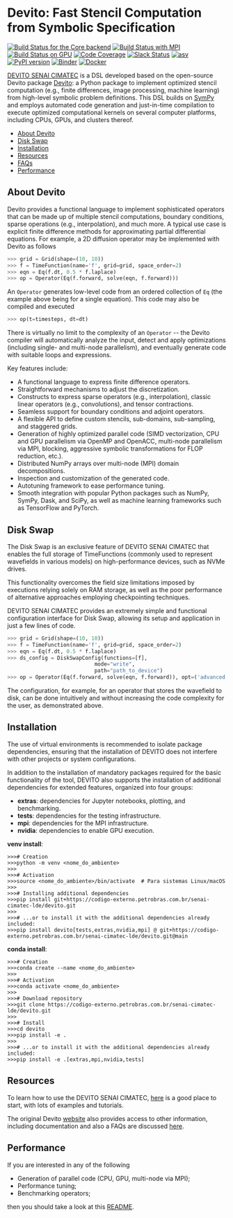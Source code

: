 # Devito: Fast Stencil Computation from Symbolic Specification

[![Build Status for the Core backend](https://github.com/devitocodes/devito/workflows/CI-core/badge.svg)](https://github.com/devitocodes/devito/actions?query=workflow%3ACI-core)
[![Build Status with MPI](https://github.com/devitocodes/devito/workflows/CI-mpi/badge.svg)](https://github.com/devitocodes/devito/actions?query=workflow%3ACI-mpi)
[![Build Status on GPU](https://github.com/devitocodes/devito/workflows/CI-gpu/badge.svg)](https://github.com/devitocodes/devito/actions?query=workflow%3ACI-gpu)
[![Code Coverage](https://codecov.io/gh/devitocodes/devito/branch/master/graph/badge.svg)](https://codecov.io/gh/devitocodes/devito)
[![Slack Status](https://img.shields.io/badge/chat-on%20slack-%2336C5F0)](https://join.slack.com/t/devitocodes/shared_invite/zt-2hgp6891e-jQDcepOWPQwxL5JJegYKSA)
[![asv](http://img.shields.io/badge/benchmarked%20by-asv-blue.svg?style=flat)](https://devitocodes.github.io/devito-performance)
[![PyPI version](https://badge.fury.io/py/devito.svg)](https://badge.fury.io/py/devito)
[![Binder](https://mybinder.org/badge_logo.svg)](https://mybinder.org/v2/gh/devitocodes/devito/master)
[![Docker](https://img.shields.io/badge/dockerhub-images-important.svg?logo=Docker?color=blueviolet&label=docker&sort=semver)](https://hub.docker.com/r/devitocodes/devito)

[DEVITO SENAI CIMATEC](https://codigo-externo.petrobras.com.br/senai-cimatec-lde/devito) is a DSL
developed based on the open-source Devito package [Devito](http://www.devitoproject.org):
a Python package to implement optimized stencil computation (e.g., finite differences, image processing,
machine learning) from high-level symbolic problem definitions. This DSL builds
on [SymPy](http://www.sympy.org/en/index.html) and employs automated code
generation and just-in-time compilation to execute optimized computational
kernels on several computer platforms, including CPUs, GPUs, and clusters
thereof.

- [About Devito](#about-devito)
- [Disk Swap](#disk-swap)
- [Installation](#installation)
- [Resources](#resources)
- [FAQs](https://github.com/devitocodes/devito/blob/master/FAQ.md)
- [Performance](#performance)

## About Devito

Devito provides a functional language to implement sophisticated operators that
can be made up of multiple stencil computations, boundary conditions, sparse
operations (e.g., interpolation), and much more.  A typical use case is
explicit finite difference methods for approximating partial differential
equations. For example, a 2D diffusion operator may be implemented with Devito
as follows

```python
>>> grid = Grid(shape=(10, 10))
>>> f = TimeFunction(name='f', grid=grid, space_order=2)
>>> eqn = Eq(f.dt, 0.5 * f.laplace)
>>> op = Operator(Eq(f.forward, solve(eqn, f.forward)))
```

An `Operator` generates low-level code from an ordered collection of `Eq` (the
example above being for a single equation). This code may also be compiled and
executed

```python
>>> op(t=timesteps, dt=dt)
```

There is virtually no limit to the complexity of an `Operator` -- the Devito
compiler will automatically analyze the input, detect and apply optimizations
(including single- and multi-node parallelism), and eventually generate code
with suitable loops and expressions.

Key features include:

* A functional language to express finite difference operators.
* Straightforward mechanisms to adjust the discretization.
* Constructs to express sparse operators (e.g., interpolation), classic linear
  operators (e.g., convolutions), and tensor contractions.
* Seamless support for boundary conditions and adjoint operators.
* A flexible API to define custom stencils, sub-domains, sub-sampling,
  and staggered grids.
* Generation of highly optimized parallel code (SIMD vectorization, CPU and
  GPU parallelism via OpenMP and OpenACC, multi-node parallelism via MPI,
  blocking, aggressive symbolic transformations for FLOP reduction, etc.).
* Distributed NumPy arrays over multi-node (MPI) domain decompositions.
* Inspection and customization of the generated code.
* Autotuning framework to ease performance tuning.
* Smooth integration with popular Python packages such as NumPy, SymPy, Dask,
  and SciPy, as well as machine learning frameworks such as TensorFlow and
  PyTorch.


## Disk Swap
The Disk Swap is an exclusive feature of DEVITO SENAI CIMATEC that enables
the full storage of TimeFunctions (commonly used to represent wavefields in 
various models) on high-performance devices, such as NVMe drives.

This functionality overcomes the field size limitations imposed by executions 
relying solely on RAM storage, as well as the poor performance of alternative 
approaches employing checkpointing techniques.

DEVITO SENAI CIMATEC provides an extremely simple and functional configuration 
interface for Disk Swap, allowing its setup and application in just 
a few lines of code.


```python
>>> grid = Grid(shape=(10, 10))
>>> f = TimeFunction(name='f', grid=grid, space_order=2)
>>> eqn = Eq(f.dt, 0.5 * f.laplace)
>>> ds_config = DiskSwapConfig(functions=[f],
                            mode="write",
                            path="path_to_device")
>>> op = Operator(Eq(f.forward, solve(eqn, f.forward)), opt=('advanced', {'disk-swap': ds_config})
```

The configuration, for example, for an operator that stores the wavefield to disk,
can be done intuitively and without increasing the code complexity for the user, as demonstrated above.


## Installation
The use of virtual environments is recommended to isolate package dependencies, ensuring that the installation of DEVITO does not interfere with other projects or system configurations.

In addition to the installation of mandatory packages required for the basic functionality of the tool, DEVITO also supports the installation of additional dependencies for extended features, organized into four groups:

- **extras**: dependencies for Jupyter notebooks, plotting, and benchmarking.
- **tests**: dependencies for the testing infrastructure.
- **mpi**: dependencies for the MPI infrastructure.
- **nvidia**: dependencies to enable GPU execution.

**venv install**:
```
>>># Creation
>>>python -m venv <nome_do_ambiente>
>>>
>>># Activation
>>>source <nome_do_ambiente>/bin/activate  # Para sistemas Linux/macOS
>>>
>>># Installing additional dependencies
>>>pip install git+https://codigo-externo.petrobras.com.br/senai-cimatec-lde/devito.git
>>>
>>># ...or to install it with the additional dependencies already included:
>>>pip install devito[tests,extras,nvidia,mpi] @ git+https://codigo-externo.petrobras.com.br/senai-cimatec-lde/devito.git@main
```


**conda install**:
```
>>># Creation
>>>conda create --name <nome_do_ambiente>
>>>
>>># Activation
>>>conda activate <nome_do_ambiente>
>>>
>>># Download repository
>>>git clone https://codigo-externo.petrobras.com.br/senai-cimatec-lde/devito.git
>>>
>>># Install
>>>cd devito
>>>pip install -e .
>>>
>>># ...or to install it with the additional dependencies already included:
>>>pip install -e .[extras,mpi,nvidia,tests]
```

## Resources

To learn how to use the DEVITO SENAI CIMATEC,
[here](https://codigo-externo.petrobras.com.br/senai-cimatec-lde/devito/blob/master/examples) is a good
place to start, with lots of examples and tutorials.

The original Devito [website](https://www.devitoproject.org/) also provides access to other
information, including documentation and also a FAQs are discussed [here](FAQ.md).

## Performance

If you are interested in any of the following

* Generation of parallel code (CPU, GPU, multi-node via MPI);
* Performance tuning;
* Benchmarking operators;

then you should take a look at this
[README](https://codigo-externo.petrobras.com.br/senai-cimatec-lde/devito/blob/master/benchmarks/user).



